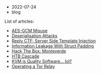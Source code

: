 - 2022-07-24
- blog

List of articles:
- [AES-GCM Misuse](/blog/2022/07/AES-GCM-misuse.html)
- [Deserialisation Attacks](/blog/2020/03/deserialisation.html)
- [Reply CTF: Server Side Template Injection](/blog/2020/10/ssti.html)
- [Information Leakage With Struct Padding](/blog/2020/04/struct-padding-leak.html)
- [Hack The Box: Monteverde](/blog/2020/04/htb-monteverde.html)
- [HTB Cascade](/blog/2020/04/htb-cascade.html)
- [KVM is Quality Software... lol?](/blog/2020/11/kvm-is-quality-software.html)
- [Operating a Tor Relay](/blog/2020/06/operating-a-tor-relay.html)
